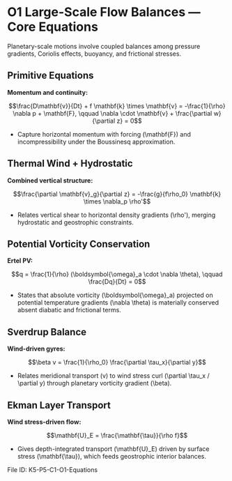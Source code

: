 # O1 Large-Scale Flow Balances — Core Equations

Planetary-scale motions involve coupled balances among pressure gradients, Coriolis effects, buoyancy, and frictional stresses.

## Primitive Equations
**Momentum and continuity:**

$$\frac{D\mathbf{v}}{Dt} + f \mathbf{k} \times \mathbf{v} = -\frac{1}{\rho} \nabla p + \mathbf{F}, \qquad \nabla \cdot \mathbf{v} + \frac{\partial w}{\partial z} = 0$$

- Capture horizontal momentum with forcing \(\mathbf{F}\) and incompressibility under the Boussinesq approximation.

## Thermal Wind + Hydrostatic
**Combined vertical structure:**

$$\frac{\partial \mathbf{v}_g}{\partial z} = -\frac{g}{f\rho_0} \mathbf{k} \times \nabla_p \rho'$$

- Relates vertical shear to horizontal density gradients \(\rho'\), merging hydrostatic and geostrophic constraints.

## Potential Vorticity Conservation
**Ertel PV:**

$$q = \frac{1}{\rho} (\boldsymbol{\omega}_a \cdot \nabla \theta), \qquad \frac{Dq}{Dt} = 0$$

- States that absolute vorticity \(\boldsymbol{\omega}_a\) projected on potential temperature gradients \(\nabla \theta\) is materially conserved absent diabatic and frictional terms.

## Sverdrup Balance
**Wind-driven gyres:**

$$\beta v = \frac{1}{\rho_0} \frac{\partial \tau_x}{\partial y}$$

- Relates meridional transport \(v\) to wind stress curl \(\partial \tau_x / \partial y\) through planetary vorticity gradient \(\beta\).

## Ekman Layer Transport
**Wind stress-driven flow:**

$$\mathbf{U}_E = \frac{\mathbf{\tau}}{\rho f}$$

- Gives depth-integrated transport \(\mathbf{U}_E\) driven by surface stress \(\mathbf{\tau}\), which feeds geostrophic interior balances.

File ID: K5-P5-C1-O1-Equations

